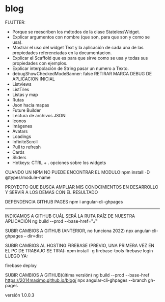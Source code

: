 # blog

FLUTTER:
- Porque se reescriben los métodos de la clase StatelessWidget.
- Explicar argumentos con nombre (que son, para que son y como se usa).
- Mostrar el uso del widget Text y la aplicación de cada una de las propiedades referenciadas en la documentacion.
- Explicar el Scaffold que es para que sirve como se usa y todas sus propiedades con ejemplos.
- Explicar interpolación de String pasar un numero a Texto.
- debugShowCheckedModeBanner: false RETIRAR MARCA DEBUG DE APLICACION INICIAL
- Listviews
- ListTiles
- Listas y map
- Rutas
- Json hacia mapas
- Future Builder
- Lectura de archivos JSON
- Iconos
- Imágenes
- Avatars
- Loadings
- InfiniteScroll
- Pull to refresh
- Cards
- Sliders
- Hotkeys: CTRL + . opciones sobre los widgets

CUANDO UN NPM NO PUEDE ENCONTRAR EL MODULO
npm install -D @types/module-name


PROYECTO QUE BUSCA AMPLIAR MIS CONOCIMIENTOS EN DESARROLLO Y SERVIR A LOS DEMAS CON EL RESULTADO

DEPENDENCIA GITHUB PAGES
npm i angular-cli-ghpages

---------------------------------------

INDICAMOS A GITHUB CUÁL SERÁ LA RUTA RAÍZ DE NUESTRA APLICACIÓN
ng build --prod --base-href="./"

SUBIR CAMBIOS A GITHUB (ANTERIOR, no funciona 2022)
npx angular-cli-ghpages – dir=dist

SUBIR CAMBIOS AL HOSTING FIREBASE
(PREVIO, UNA PRIMERA VEZ EN EL PC DE TRABAJO SE TIRA):
npm install -g firebase-tools
firebase login
LUEGO YA:

firebase deploy


SUBIR CAMBIOS A GITHUB(última versión)
ng build --prod --base-href https://2014maximo.github.io/blog/
npx angular-cli-ghpages --branch gh-pages


versión 1.0.0.3